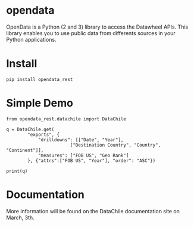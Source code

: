 # opendata
OpenData is a Python (2 and 3) library to access the Datawheel APIs. This library enables you to use public data from differents sources in your Python applications.

# Install
`pip install opendata_rest`

# Simple Demo
```
from opendata_rest.datachile import DataChile

q = DataChile.get(
        "exports", {
            "drilldowns": [["Date", "Year"],
                        ["Destination Country", "Country", "Continent"]],
            "measures": ["FOB US", "Geo Rank"]
        }, {"attrs":["FOB US", "Year"], "order": "ASC"})

print(q)
```
# Documentation
More information will be found on the DataChile documentation site on March, 3th.